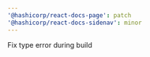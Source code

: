 ```yaml
---
'@hashicorp/react-docs-page': patch
'@hashicorp/react-docs-sidenav': minor
---
```


Fix type error during build

